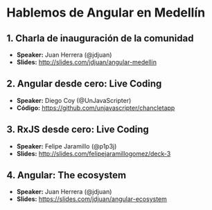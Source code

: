 # Hablemos de Angular en Medellín

## 1. Charla de inauguración de la comunidad 

- **Speaker:** Juan Herrera (@jdjuan)
- **Slides:** http://slides.com/jdjuan/angular-medellin

## 2. Angular desde cero: Live Coding 

- **Speaker:** Diego Coy (@UnJavaScripter)
- **Código:** https://github.com/unjavascripter/chancletapp

## 3. RxJS desde cero: Live Coding

- **Speaker:** Felipe Jaramillo (@p1p3j)
- **Slides:** http://slides.com/felipejaramillogomez/deck-3

## 4. Angular: The ecosystem

- **Speaker:** Juan Herrera (@jdjuan)
- **Slides:** https://slides.com/jdjuan/angular-ecosystem
